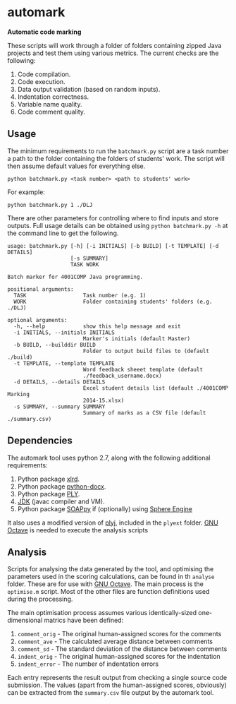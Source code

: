 # automark

**Automatic code marking**

These scripts will work through a folder of folders containing zipped Java projects and test them using various metrics. The current checks are the following:

1. Code compilation.
1. Code execution.
1. Data output validation (based on random inputs).
1. Indentation correctness.
1. Variable name quality.
1. Code comment quality.

## Usage

The minimum requirements to run the `batchmark.py` script are a task number a path to the folder containing the folders of students' work. The script will then assume default values for everything else.

```
python batchmark.py <task number> <path to students' work>
```

For example:

```
python batchmark.py 1 ./DLJ
```

There are other parameters for controlling where to find inputs and store outputs. Full usage details can be obtained using `python batchmark.py -h` at the command line to get the following.

```
usage: batchmark.py [-h] [-i INITIALS] [-b BUILD] [-t TEMPLATE] [-d DETAILS]
                    [-s SUMMARY]
                    TASK WORK

Batch marker for 4001COMP Java programming.

positional arguments:
  TASK                  Task number (e.g. 1)
  WORK                  Folder containing students' folders (e.g. ./DLJ)

optional arguments:
  -h, --help            show this help message and exit
  -i INITIALS, --initials INITIALS
                        Marker's initials (default Master)
  -b BUILD, --builddir BUILD
                        Folder to output build files to (default ./build)
  -t TEMPLATE, --template TEMPLATE
                        Word feedback sheeet template (default
                        ./feedback_username.docx)
  -d DETAILS, --details DETAILS
                        Excel student details list (default ./4001COMP Marking
                        2014-15.xlsx)
  -s SUMMARY, --summary SUMMARY
                        Summary of marks as a CSV file (default ./summary.csv)

```

## Dependencies

The automark tool uses python 2.7, along with the following additional requirements:

1. Python package [xlrd](https://pypi.python.org/pypi/xlrd).
1. Python package [python-docx](https://pypi.python.org/pypi/docx).
1. Python package [PLY](https://github.com/dabeaz/ply).
1. [JDK](http://www.oracle.com/technetwork/java/index.html) (javac compiler and VM).
1. Python package [SOAPpy](https://pypi.python.org/pypi/SOAPpy) if (optionally) using [Sphere Engine](http://ideone.com/sphere-engine)

It also uses a modified version of [plyj](https://github.com/musiKk/plyj), included in the `plyext` folder. [GNU Octave](https://gnu.org/software/octave/) is needed to execute the analysis scripts

## Analysis

Scripts for analysing the data generated by the tool, and optimising the parameters used in the scoring calculations, can be found in th `analyse` folder. These are for use with [GNU Octave](https://gnu.org/software/octave/). The main process is the `optimise.m` script. Most of the other files are function definitions used during the processing.

The main optimisation process assumes various identically-sized one-dimensional matrics have been defined:

1. `comment_orig` - The original human-assigned scores for the comments
1. `comment_ave` - The calculated average distance between comments
1. `comment_sd` - The standard deviation of the distance between comments
1. `indent_orig` - The original human-assigned scores for the indentation
1. `indent_error` - The number of indentation errors

Each entry represents the result output from checking a single source code submission. The values (apart from the human-assigned scores, obviously) can be extracted from the `summary.csv` file output by the automark tool.
